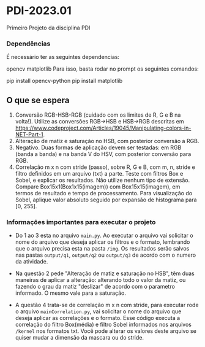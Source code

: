 # PDI-2023.01
Primeiro Projeto da disciplina PDI

### Dependências
É necessário ter as seguintes dependencias:

opencv
matplotlib
Para isso, basta rodar no prompt os seguintes comandos:

pip install opencv-python
pip install matplotlib


## O que se espera
1. Conversão RGB-HSB-RGB (cuidado com os limites de R, G e B na volta!). Utilize
as conversões RGB->HSB e HSB->RGB descritas em
https://www.codeproject.com/Articles/19045/Manipulating-colors-in-NET-Part-1.
2. Alteração de matiz e saturação no HSB, com posterior conversão a RGB.
3. Negativo. Duas formas de aplicação devem ser testadas: em RGB (banda a banda) e
na banda V do HSV, com posterior conversão para RGB.
4. Correlação m x n com stride (passo), sobre R, G e B, com m, n, stride e filtro definidos
em um arquivo (txt) a parte. Teste com filtros Box e Sobel, e explicar os resultados.
Não utilize nenhum tipo de extensão. Compare Box15x1(Box1x15(imagem)) com
Box15x15(imagem), em termos de resultado e tempo de processamento. Para
visualização do Sobel, aplique valor absoluto seguido por expansão de histograma
para [0, 255].

### Informações importantes para executar o projeto
- Do 1 ao 3 esta no arquivo `main.py`. Ao executar o arquivo vai solicitar o nome do arquivo que deseja aplicar os filtros e o formato, lembrando que o arquivo precisa esta na pasta `/img`. Os resultados serão salvos nas pastas `output/q1`, `output/q2` ou `output/q3` de acordo com o numero da atividade.

- Na questão 2 pede "Alteração de matiz e saturação no HSB", têm duas maneiras de aplicar a alteração: alterando todo o valor da matiz, ou fazendo o grau da matiz "deslizar" de acordo com o parametro informado. O mesmo vale para a saturação.

- A questão 4 trata-se de correlação m x n com stride, para executar rode o arquivo `mainCorrelation.py`, vai solicitar o nome do arquivo que deseja aplicar as correlações e o formato. Esse código executa a correlação do filtro Box(média) e filtro Sobel informados nos arquivos `/kernel` nos formatos txt. Você pode alterar os valores deste arquivo se quiser mudar a dimensão da mascara ou do stride.



